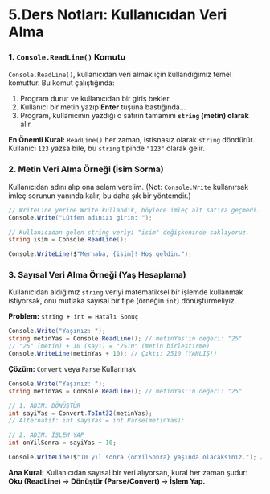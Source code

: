 # **5.Ders Notları: Kullanıcıdan Veri Alma**
### **1. `Console.ReadLine()` Komutu**

`Console.ReadLine()`, kullanıcıdan veri almak için kullandığımız temel komuttur. Bu komut çalıştığında:

1. Program durur ve kullanıcıdan bir giriş bekler.
2. Kullanıcı bir metin yazıp **Enter** tuşuna bastığında...
3. Program, kullanıcının yazdığı o satırın tamamını **`string` (metin) olarak** alır.

**En Önemli Kural:** `ReadLine()` her zaman, istisnasız olarak `string` döndürür. Kullanıcı `123` yazsa bile, bu `string` tipinde `"123"` olarak gelir.

### **2. Metin Veri Alma Örneği (İsim Sorma)**

Kullanıcıdan adını alıp ona selam verelim. (Not: `Console.Write` kullanırsak imleç sorunun yanında kalır, bu daha şık bir yöntemdir.)

```csharp
// WriteLine yerine Write kullandık, böylece imleç alt satıra geçmedi.
Console.Write("Lütfen adınızı girin: "); 

// Kullanıcıdan gelen string veriyi "isim" değişkeninde saklıyoruz.
string isim = Console.ReadLine(); 

Console.WriteLine($"Merhaba, {isim}! Hoş geldin.");
```

### **3. Sayısal Veri Alma Örneği (Yaş Hesaplama)**

Kullanıcıdan aldığımız `string` veriyi matematiksel bir işlemde kullanmak istiyorsak, onu mutlaka sayısal bir tipe (örneğin `int`) dönüştürmeliyiz.

**Problem:** `string + int = Hatalı Sonuç`

```csharp
Console.Write("Yaşınız: ");
string metinYas = Console.ReadLine(); // metinYas'ın değeri: "25"
// "25" (metin) + 10 (sayı) = "2510" (metin birleştirme)
Console.WriteLine(metinYas + 10); // Çıktı: 2510 (YANLIŞ!)
```

**Çözüm:** `Convert` veya `Parse` Kullanmak

```csharp
Console.Write("Yaşınız: ");
string metinYas = Console.ReadLine(); // metinYas'ın değeri: "25"

// 1. ADIM: DÖNÜŞTÜR
int sayiYas = Convert.ToInt32(metinYas);
// Alternatif: int sayiYas = int.Parse(metinYas);

// 2. ADIM: İŞLEM YAP
int onYilSonra = sayiYas + 10; 

Console.WriteLine($"10 yıl sonra {onYilSonra} yaşında olacaksınız."); // Çıktı: 35 (DOĞRU!)
```

**Ana Kural:** Kullanıcıdan sayısal bir veri alıyorsan, kural her zaman şudur: **Oku (ReadLine) -> Dönüştür (Parse/Convert) -> İşlem Yap.**
